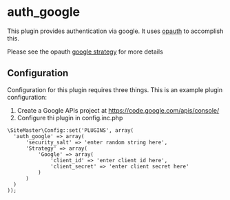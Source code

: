 auth_google
===========

This plugin provides authentication via google.  It uses [opauth](http://opauth.org/) to accomplish this.

Please see the opauth [google strategy](https://github.com/opauth/google) for more details

Configuration
-------------
Configuration for this plugin requires three things.  This is an example plugin configuration:

1. Create a Google APIs project at https://code.google.com/apis/console/
2. Configure thi plugin in config.inc.php

```
\SiteMaster\Config::set('PLUGINS', array(
  'auth_google' => array(
      'security_salt' => 'enter random string here',
      'Strategy' => array(
          'Google' => array(
              'client_id' => 'enter client id here',
              'client_secret' => 'enter client secret here'
          )
      )
  )
));
```
